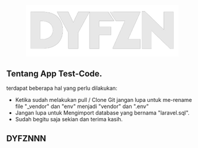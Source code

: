 <p align="center"><a href="https://laravel.com" target="_blank"><img src="dyfzn.png" width="400"></a></p>

## Tentang App Test-Code.

terdapat beberapa hal yang perlu dilakukan:

- Ketika sudah melakukan pull / Clone Git jangan lupa untuk me-rename file "_vendor" dan "env" menjadi "vendor" dan ".env"
- Jangan lupa untuk Mengimport database yang bernama "laravel.sql".
- Sudah begitu saja sekian dan terima kasih.

## DYFZNNN ##

